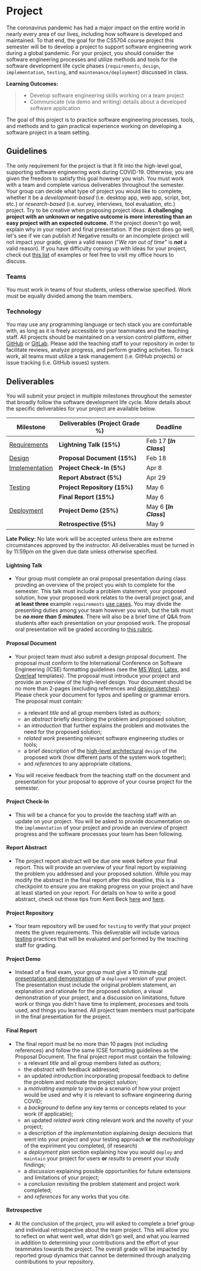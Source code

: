 # Project

The coronavirus pandemic has had a major impact on the entire world in nearly every area of our lives, including how software is developed and maintained. To that end, the goal for the CS5704 course project this semester will be to develop a project to support software engineering work during a global pandemic. For your project, you should consider the software engineering processes and utilize methods and tools for the software development life cycle phases (`requirements`, `design`, `implementation`, `testing`, and `maintenance/deployment`) discussed in class.

**Learning Outcomes:**
> * Develop software engineering skills working on a team project
> * Communicate (via demo and writing) details about a developed software application

The goal of this project is to practice software engineering processes, tools, and methods and to gain practical experience working on developing a software project in a team setting.

## Guidelines

The only requirement for the project is that it fit into the high-level goal, supporting software engineering work during COVID-19. Otherwise, you are given the freedom to satisfy this goal however you wish. You must work with a team and complete various deliverables throughout the semester. Your group can decide what type of project you would like to complete, whether it be a _development-based_ (i.e. desktop app, web app, script, bot, etc.) or _research-based_ (i.e. survey, interviews, tool evaluation, etc.) project. Try to be creative when proposing project ideas. **A challenging project with an unknown or negative outcome is more interesting than an easy project with an expected outcome.** If the project doesn't go well, explain why in your report and final presentation. If the project does go well, let's see if we can publish it! Negative results or an incomplete project will not impact your grade, given a valid reason ("_We ran out of time_" is __*not*__ a valid reason). If you have difficulty coming up with ideas for your project, check out [this list](IDEAS.md) of examples or feel free to visit my office hours to discuss.

### Teams

You must work in teams of four students, unless otherwise specified. Work must be equally divided among the team members. 

### Technology

You may use any programming language or tech stack you are comfortable with, as long as it is freely accessible to your teammates and the teaching staff. All projects should be maintained on a version control platform, either [GitHub](https://github.com) or [GitLab](https://about.gitlab.com/). Please add the teaching staff to your repository in order to facilitate reviews, analyze progress, and perform grading activities. To track work, all teams must utilize a task management (i.e. GitHub projects) or issue tracking (i.e. GitHub issues) system.

## Deliverables

You will submit your project in multiple milestones throughout the semester that broadly follow the software development life cycle. More details about the specific deliverables for your project are available below.

|  Milestone  | Deliverables (Project Grade %)    |  Deadline       |
|---------|----------------------------------|-----------------|
| [Requirements](REQUIREMENTS.md)   | __Lightning Talk (15%)__     | Feb 17 **[_In Class_]** |
| [Design](DESIGN.md)         | __Proposal Document (15%)__  | Feb 18 |
| [Implementation](IMPLEMENTATION.md) | __Project Check-In (5%)__    | Apr 8 |
|                | __Report Abstract (5%)__     | Apr 29 |
| [Testing](TESTING.md)        | __Project Repository (15%)__ | May 6 |
|                | __Final Report (15%)__       | May 6 |
| [Deployment](DEPLOY.md)     | __Project Demo (25%)__       | May 6 **[_In Class_]** |
|                | __Retrospective (5%)__       | May 9 |

__Late Policy:__ No late work will be accepted unless there are extreme circumstances approved by the instructor. All deliverables must be turned in by 11:59pm on the given due date unless otherwise specified.

#### __Lightning Talk__
* Your group must complete an oral proposal presentation during class provding an overview of the project you wish to complete for the semester. This talk must include a problem statement, your proposed solution, how your proposed work relates to the overall project goal, and **at least three** example `requirements` [use cases](REQUIREMENTS.md#use-cases). You may divide the presenting duties among your team however you wish, but the talk must be **_no more than 5 minutes_**. There will also be a brief time of Q&A from students after each presentation on your proposed work. The proposal oral presentation will be graded according to [this rubric](https://docs.google.com/spreadsheets/d/11xcUHQSFY8ux6Uu5WFnAOOUkZMLuNnf71mxmHcMmo8c/edit?usp=sharing). 

#### __Proposal Document__
* Your project team must also submit a design proposal document. The proposal must conform to the International Conference on Software Engineering (ICSE) formatting guidelines (see the [MS Word](https://www.acm.org/binaries/content/assets/publications/word_style/interim-template-style/interim-layout.docx), [Latex](https://www.acm.org/binaries/content/assets/publications/consolidated-tex-template/acmart-primary.zip), and [Overleaf](https://www.overleaf.com/gallery/tagged/acm-official#.WOuOk2e1taQ) templates). The proposal must introduce your project and provide an overview of the high-level design. Your document should be no more than 2-pages (excluding references and [design sketches](DESIGN.md#design-sketches)). Please check your document for typos and spelling or grammar errors. The proposal must contain:
    * a relevant _title_ and all group members listed as _authors_;
    * an _abstract_ briefly describing the problem and proposed solution;
    * an _introduction_ that further explains the problem and motivates the need for the proposed solution;
    * _related work_ presenting relevant software engineering studies or tools; 
    * a brief description of the [high-level architectural](DESIGN.md) `design` of the proposed work (how different parts of the system work together);
    * and _references_ to any appropriate citations. 

 * You will receive feedback from the teaching staff on the document and presentation for your proposal to approve of your course project for the semester.

#### __Project Check-In__ 
  * This will be a chance for you to provide the teaching staff with an update on your project. You will be asked to provide documentation on the `implementation` of your project and provide an overview of project progress and the software processes your team has been following.

#### __Report Abstract__ 
  * The project report abstract will be due one week before your final report. This will provide an overview of your final report by explaining the problem you addressed and your proposed solution. While you may modify the abstract in the final report after this deadline, this is a checkpoint to ensure you are making progress on your project and have at least started on your report. For details on how to write a good abstract, check out these tips from Kent Beck [here](https://twitter.com/kentbeck/status/974359988352110592?lang=fr) and [here](https://plg.uwaterloo.ca/~migod/research/beckOOPSLA.html).

#### __Project Repository__
* Your team repository will be used for `testing` to verify that your project meets the given requirements. This deliverable will include various [testing](TESTING.md) practices that will be evaluated and performed by the teaching staff for grading.

#### __Project Demo__
  * Instead of a final exam, your group must give a 10 minute [oral presentation and demonstration](DEPLOY.md) of a `deployed` version of your project. The presentation must include the original problem statement, an explanation and rationale for the proposed solution, a visual demonstration of your project, and a discussion on limitations, future work or things you didn't have time to implement, processes and tools used, and things you learned. All project team members must participate in the final presentation for the project.

#### __Final Report__
* The final report must be no more than 10 pages (not including references) and follow the same ICSE formatting guidelines as the Proposal Document. The final project report must contain the following:
    * a relevant _title_ and all group members listed as _authors_;
    *  the _abstract_ with feedback addressed;
    *  an updated _introduction_ incorporating proposal feedback to define the problem and motivate the project solution;
    *  a _motivating example_ to provide a scenario of how your project would be used and why it is relevant to software engineering during COVID;
    *  a _background_ to define any key terms or concepts related to your work (if applicable);
    *  an updated _related work_ citing relevant work and the novelty of your project; 
    *  a description of the _implementation_ explaining design decisions that went into your project and your testing approach **or** the _methodology_ of the expiriment you completed, (if research)
    *  a _deployment plan_ section explaining how you would `deploy` and `maintain` your project for users **or** _results_ to present your study findings;
    *  a _discussion_ explaining possible opportunities for future extensions and limitations of your project;  
    *  a _conclusion_ revisiting the problem statement and project work completed;
    *  and _references_ for any works that you cite.

#### __Retrospective__ 
  * At the conclusion of the project, you will asked to complete a brief group and individual retrospective about the team project. This will allow you to reflect on what went well, what didn't go well, and what you learned in addition to determining your contributions and the effort of your teammates towards the project. The overall grade will be impacted by reported group dynamics that cannot be determined through analyzing contributions to your repository.
